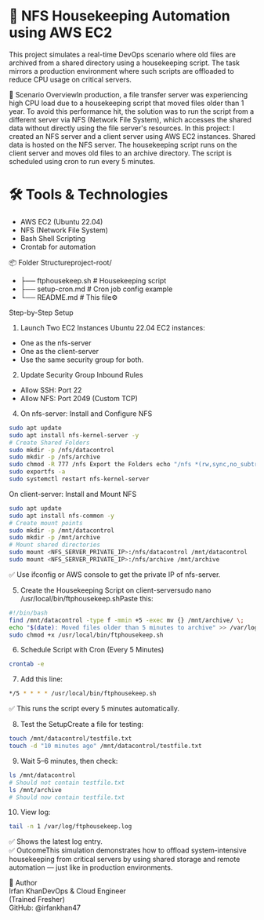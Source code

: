 # 📁 NFS Housekeeping Automation using AWS EC2
This project simulates a real-time DevOps scenario where old files are archived from a shared directory using a housekeeping script. The task mirrors a production environment where such scripts are offloaded to reduce CPU usage on critical servers.

🧠 Scenario OverviewIn production, a file transfer server was experiencing high CPU load due to a housekeeping script that moved files older than 1 year. To avoid this performance hit, the solution was to run the script from a different server via NFS (Network File System), which accesses the shared data without directly using the file server's resources.
In this project:
I created an NFS server and a client server using AWS EC2 instances.
Shared data is hosted on the NFS server.
The housekeeping script runs on the client server and moves old files to an archive directory.
The script is scheduled using cron to run every 5 minutes.

# 🛠️ Tools & Technologies
- AWS EC2 (Ubuntu 22.04)
- NFS (Network File System)
- Bash Shell Scripting
- Crontab for automation

📦 Folder Structureproject-root/
- ├── ftphousekeep.sh         # Housekeeping script
- ├── setup-cron.md           # Cron job config example
- └── README.md               # This file⚙️

Step-by-Step Setup
1. Launch Two EC2 Instances Ubuntu 22.04 EC2 instances:

- One as the nfs-server
- One as the client-server
- Use the same security group for both.

2. Update Security Group Inbound Rules
- Allow SSH: Port 22
- Allow NFS: Port 2049 (Custom TCP)

4. On nfs-server:
Install and Configure NFS

```bash
sudo apt update
sudo apt install nfs-kernel-server -y
# Create Shared Folders
sudo mkdir -p /nfs/datacontrol
sudo mkdir -p /nfs/archive
sudo chmod -R 777 /nfs Export the Folders echo "/nfs *(rw,sync,no_subtree_check,no_root_squash)" | sudo tee -a /etc/exports
sudo exportfs -a
sudo systemctl restart nfs-kernel-server
```
On client-server:
Install and Mount NFS
```bash
sudo apt update
sudo apt install nfs-common -y
# Create mount points
sudo mkdir -p /mnt/datacontrol
sudo mkdir -p /mnt/archive
# Mount shared directories
sudo mount <NFS_SERVER_PRIVATE_IP>:/nfs/datacontrol /mnt/datacontrol
sudo mount <NFS_SERVER_PRIVATE_IP>:/nfs/archive /mnt/archive
```
✅ Use ifconfig or AWS console to get the private IP of nfs-server.

5. Create the Housekeeping Script on client-serversudo nano /usr/local/bin/ftphousekeep.shPaste this:
```bash
#!/bin/bash
find /mnt/datacontrol -type f -mmin +5 -exec mv {} /mnt/archive/ \;
echo "$(date): Moved files older than 5 minutes to archive" >> /var/log/ftphousekeep.logThen:
sudo chmod +x /usr/local/bin/ftphousekeep.sh
```
6. Schedule Script with Cron (Every 5 Minutes)
```bash
crontab -e
```
7. Add this line:
```bash
*/5 * * * * /usr/local/bin/ftphousekeep.sh
```
✅ This runs the script every 5 minutes automatically.

8. Test the SetupCreate a file for testing:
```bash
touch /mnt/datacontrol/testfile.txt
touch -d "10 minutes ago" /mnt/datacontrol/testfile.txt
```
9. Wait 5–6 minutes,
then check:
```bash
ls /mnt/datacontrol
# Should not contain testfile.txt
ls /mnt/archive
# Should now contain testfile.txt
```
10. View log:
```bash
tail -n 1 /var/log/ftphousekeep.log
```

✅ Shows the latest log entry.<br>
✅ OutcomeThis simulation demonstrates how to offload system-intensive housekeeping from critical servers by using shared storage and remote automation — just like in production environments.<br>

👤 Author<br>
Irfan KhanDevOps & Cloud Engineer<br>
(Trained Fresher)<br>
GitHub: @irfankhan47<br>
